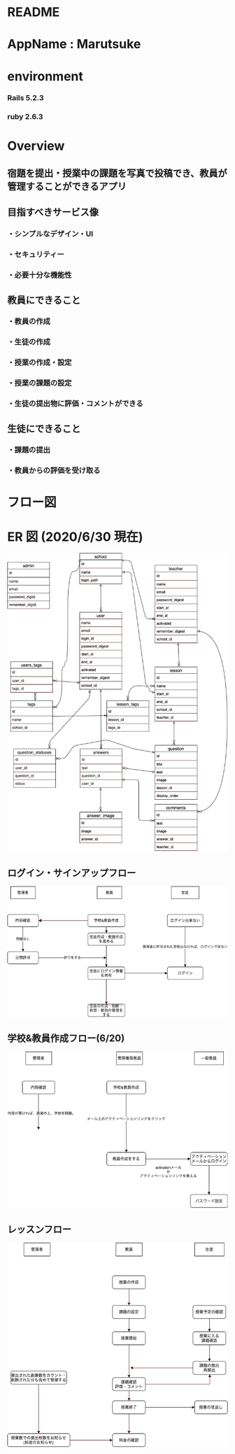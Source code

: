 # README

# AppName : Marutsuke

# environment

### Rails 5.2.3

### ruby 2.6.3

# Overview

## 宿題を提出・授業中の課題を写真で投稿でき、教員が管理することができるアプリ

## 目指すべきサービス像

### ・シンプルなデザイン・UI

### ・セキュリティー

### ・必要十分な機能性

## 教員にできること

### ・教員の作成

### ・生徒の作成

### ・授業の作成・設定

### ・授業の課題の設定

### ・生徒の提出物に評価・コメントができる

## 生徒にできること

### ・課題の提出

### ・教員からの評価を受け取る

# フロー図

# ER 図 (2020/6/30 現在)

![ER図](wiki/images/er7.png "fllow")

## ログイン・サインアップフロー

![ログイン・サインアップフロー](wiki/images/login_sign_up_flow.png "flow")

## 学校&教員作成フロー(6/20)

![学校&教員作成フロー](wiki/images/school_and_teacher_create_flow.png "flow")

## レッスンフロー

![レッスンフロー](wiki/images/lesson_flow.png "flow")
